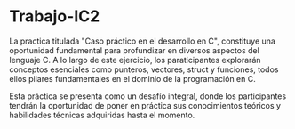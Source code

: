 # Trabajo-IC2
La practica titulada "Caso práctico en el desarrollo en C", constituye una oportunidad fundamental para profundizar
en diversos aspectos del lenguaje C. A lo largo de este ejercicio, los paraticipantes explorarán conceptos esenciales
como punteros, vectores, struct y funciones, todos ellos pilares fundamentales en el dominio de la programación en C.

Esta práctica se presenta como un desafío integral, donde los participantes tendrán la oportunidad de poner en práctica sus conocimientos teóricos y habilidades técnicas adquiridas hasta el momento.
